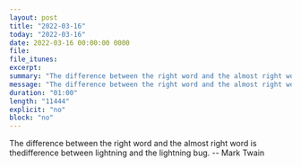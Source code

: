 ```yaml
---
layout: post
title: "2022-03-16"
today: "2022-03-16"
date: 2022-03-16 00:00:00 0000
file:
file_itunes:
excerpt:
summary: "The difference between the right word and the almost right word is thedifference between lightning and the lightning bug. -- Mark Twain"
message: "The difference between the right word and the almost right word is thedifference between lightning and the lightning bug. -- Mark Twain"
duration: "01:00"
length: "11444"
explicit: "no"
block: "no"
---
```

The difference between the right word and the almost right word is thedifference between lightning and the lightning bug. -- Mark Twain

